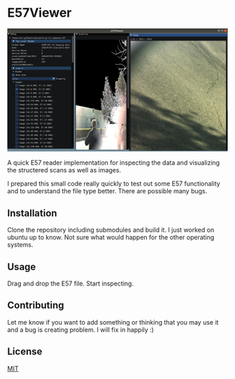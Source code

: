 # E57Viewer

![Example view](example.jpeg)

A quick E57 reader implementation for inspecting the data and visualizing the structered scans as well as images.

I prepared this small code really quickly to test out some E57 functionality and to understand the file type better. There are possible many bugs. 

## Installation

Clone the repository including submodules and build it. I just worked on ubuntu up to know. Not sure what would happen for the other operating systems.

## Usage

Drag and drop the E57 file. Start inspecting.


## Contributing
Let me know if you want to add something or thinking that you may use it and a bug is creating problem. I will fix in happily :) 

## License
[MIT](https://choosealicense.com/licenses/mit/)